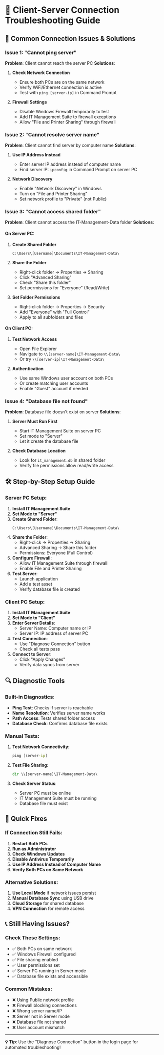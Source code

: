 # 🔧 Client-Server Connection Troubleshooting Guide

## 🚨 **Common Connection Issues & Solutions**

### **Issue 1: "Cannot ping server"**
**Problem**: Client cannot reach the server PC
**Solutions**:
1. **Check Network Connection**
   - Ensure both PCs are on the same network
   - Verify WiFi/Ethernet connection is active
   - Test with `ping [server-ip]` in Command Prompt

2. **Firewall Settings**
   - Disable Windows Firewall temporarily to test
   - Add IT Management Suite to firewall exceptions
   - Allow "File and Printer Sharing" through firewall

### **Issue 2: "Cannot resolve server name"**
**Problem**: Client cannot find server by computer name
**Solutions**:
1. **Use IP Address Instead**
   - Enter server IP address instead of computer name
   - Find server IP: `ipconfig` in Command Prompt on server PC

2. **Network Discovery**
   - Enable "Network Discovery" in Windows
   - Turn on "File and Printer Sharing"
   - Set network profile to "Private" (not Public)

### **Issue 3: "Cannot access shared folder"**
**Problem**: Client cannot access the IT-Management-Data folder
**Solutions**:

#### **On Server PC:**
1. **Create Shared Folder**
   ```
   C:\Users\[Username]\Documents\IT-Management-Data\
   ```

2. **Share the Folder**
   - Right-click folder → Properties → Sharing
   - Click "Advanced Sharing"
   - Check "Share this folder"
   - Set permissions for "Everyone" (Read/Write)

3. **Set Folder Permissions**
   - Right-click folder → Properties → Security
   - Add "Everyone" with "Full Control"
   - Apply to all subfolders and files

#### **On Client PC:**
1. **Test Network Access**
   - Open File Explorer
   - Navigate to `\\[server-name]\IT-Management-Data\`
   - Or try `\\[server-ip]\IT-Management-Data\`

2. **Authentication**
   - Use same Windows user account on both PCs
   - Or create matching user accounts
   - Enable "Guest" account if needed

### **Issue 4: "Database file not found"**
**Problem**: Database file doesn't exist on server
**Solutions**:
1. **Server Must Run First**
   - Start IT Management Suite on server PC
   - Set mode to "Server" 
   - Let it create the database file

2. **Check Database Location**
   - Look for `it_management.db` in shared folder
   - Verify file permissions allow read/write access

## 🛠️ **Step-by-Step Setup Guide**

### **Server PC Setup:**
1. **Install IT Management Suite**
2. **Set Mode to "Server"**
3. **Create Shared Folder**:
   ```
   C:\Users\[Username]\Documents\IT-Management-Data\
   ```
4. **Share the Folder**:
   - Right-click → Properties → Sharing
   - Advanced Sharing → Share this folder
   - Permissions: Everyone (Full Control)
5. **Configure Firewall**:
   - Allow IT Management Suite through firewall
   - Enable File and Printer Sharing
6. **Test Server**:
   - Launch application
   - Add a test asset
   - Verify database file is created

### **Client PC Setup:**
1. **Install IT Management Suite**
2. **Set Mode to "Client"**
3. **Enter Server Details**:
   - Server Name: Computer name or IP
   - Server IP: IP address of server PC
4. **Test Connection**:
   - Use "Diagnose Connection" button
   - Check all tests pass
5. **Connect to Server**:
   - Click "Apply Changes"
   - Verify data syncs from server

## 🔍 **Diagnostic Tools**

### **Built-in Diagnostics:**
- **Ping Test**: Checks if server is reachable
- **Name Resolution**: Verifies server name works
- **Path Access**: Tests shared folder access
- **Database Check**: Confirms database file exists

### **Manual Tests:**
1. **Test Network Connectivity**:
   ```cmd
   ping [server-ip]
   ```

2. **Test File Sharing**:
   ```cmd
   dir \\[server-name]\IT-Management-Data\
   ```

3. **Check Server Status**:
   - Server PC must be online
   - IT Management Suite must be running
   - Database file must exist

## 🚀 **Quick Fixes**

### **If Connection Still Fails:**
1. **Restart Both PCs**
2. **Run as Administrator**
3. **Check Windows Updates**
4. **Disable Antivirus Temporarily**
5. **Use IP Address Instead of Computer Name**
6. **Verify Both PCs on Same Network**

### **Alternative Solutions:**
1. **Use Local Mode** if network issues persist
2. **Manual Database Sync** using USB drive
3. **Cloud Storage** for shared database
4. **VPN Connection** for remote access

## 📞 **Still Having Issues?**

### **Check These Settings:**
- ✅ Both PCs on same network
- ✅ Windows Firewall configured
- ✅ File sharing enabled
- ✅ User permissions set
- ✅ Server PC running in Server mode
- ✅ Database file exists and accessible

### **Common Mistakes:**
- ❌ Using Public network profile
- ❌ Firewall blocking connections
- ❌ Wrong server name/IP
- ❌ Server not in Server mode
- ❌ Database file not shared
- ❌ User account mismatch

---

**💡 Tip**: Use the "Diagnose Connection" button in the login page for automated troubleshooting!




